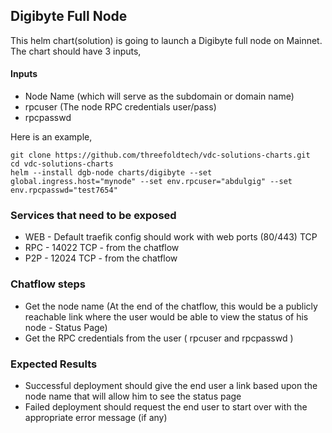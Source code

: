 ## Digibyte Full Node

This helm chart(solution) is going to launch a Digibyte full node on Mainnet. The chart should have 3 inputs,

#### Inputs

* Node Name (which will serve as the subdomain or domain name)
* rpcuser (The node RPC credentials user/pass)
* rpcpasswd

Here is an example,

```
git clone https://github.com/threefoldtech/vdc-solutions-charts.git
cd vdc-solutions-charts
helm --install dgb-node charts/digibyte --set global.ingress.host="mynode" --set env.rpcuser="abdulgig" --set env.rpcpasswd="test7654" 
```

### Services that need to be exposed

* WEB - Default traefik config should work with web ports (80/443) TCP
* RPC - 14022 TCP - from the chatflow
* P2P - 12024 TCP - from the chatflow

### Chatflow steps

* Get the node name (At the end of the chatflow, this would be a publicly reachable link where the user would be able to view the status of his node - Status Page)
* Get the RPC credentials from the user ( rpcuser and rpcpasswd )

### Expected Results

* Successful deployment should give the end user a link based upon the node name that will allow him to see the status page
* Failed deployment should request the end user to start over with the appropriate error message (if any)


